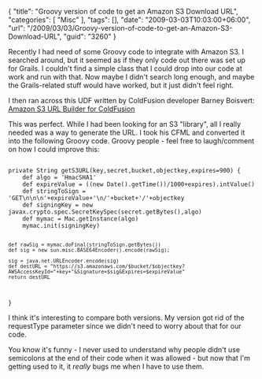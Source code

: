 {
	"title": "Groovy version of code to get an Amazon S3 Download URL",
	"categories": [
		"Misc"
	],
	"tags": [],
	"date": "2009-03-03T10:03:00+06:00",
	"url": "/2009/03/03/Groovy-version-of-code-to-get-an-Amazon-S3-Download-URL",
	"guid": "3260"
}

Recently I had need of some Groovy code to integrate with Amazon S3. I searched around, but it seemed as if they only code out there was set up for Grails. I couldn't find a simple class that I could drop into our code at work and run with that. Now maybe I didn't search long enough, and maybe the Grails-related stuff would have worked, but it just didn't feel right.

I then ran across this UDF written by ColdFusion developer Barney Boisvert: <a href="http://www.barneyb.com/barneyblog/2008/04/04/amazon-s3-url-builder-for-coldfusion/">Amazon S3 URL Builder for ColdFusion</a>

This was perfect. While I had been looking for an S3 "library", all I really needed was a way to generate the URL. I took his CFML and converted it into the following Groovy code. Groovy people - feel free to laugh/comment on how I could improve this:

<code>
private String getS3URL(key,secret,bucket,objectkey,expires=900) {
	def algo = 'HmacSHA1'
	def expireValue = ((new Date().getTime())/1000+expires).intValue()
	def stringToSign = 'GET\n\n\n'+expireValue+'\n/'+bucket+'/'+objectkey
	def signingKey = new javax.crypto.spec.SecretKeySpec(secret.getBytes(),algo)
   	def mymac = Mac.getInstance(algo)
   	mymac.init(signingKey)

	def rawSig = mymac.doFinal(stringToSign.getBytes())
	def sig = new sun.misc.BASE64Encoder().encode(rawSig);

	sig = java.net.URLEncoder.encode(sig)
	def destURL = "https://s3.amazonaws.com/$bucket/$objectkey?AWSAccessKeyId="+key+"&Signature=$sig&Expires=$expireValue"
	return destURL
}
</code>

I think it's interesting to compare both versions. My version got rid of the requestType parameter since we didn't need to worry about that for our code.

You know it's funny - I never used to understand why people didn't use semicolons at the end of their code when it was allowed - but now that I'm getting used to it, it <i>really</i> bugs me when I have to use them.
